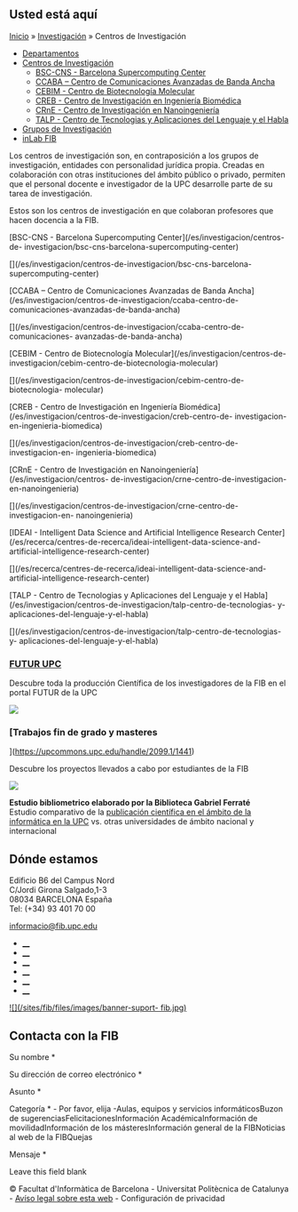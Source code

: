 ## Usted está aquí

[Inicio](/es) » [Investigación](/es/investigacion) » Centros de Investigación

  * [Departamentos](/es/investigacion/departamentos)
  * [Centros de Investigación](/es/investigacion/centros-de-investigacion)
    * [BSC-CNS - Barcelona Supercomputing Center](/es/investigacion/centros-de-investigacion/bsc-cns-barcelona-supercomputing-center)
    * [CCABA – Centro de Comunicaciones Avanzadas de Banda Ancha](/es/investigacion/centros-de-investigacion/ccaba-centro-de-comunicaciones-avanzadas-de-banda-ancha)
    * [CEBIM - Centro de Biotecnología Molecular](/es/investigacion/centros-de-investigacion/cebim-centro-de-biotecnologia-molecular)
    * [CREB - Centro de Investigación en Ingeniería Biomédica](/es/investigacion/centros-de-investigacion/creb-centro-de-investigacion-en-ingenieria-biomedica)
    * [CRnE - Centro de Investigación en Nanoingeniería](/es/investigacion/centros-de-investigacion/crne-centro-de-investigacion-en-nanoingenieria)
    * [TALP - Centro de Tecnologias y Aplicaciones del Lenguaje y el Habla](/es/investigacion/centros-de-investigacion/talp-centro-de-tecnologias-y-aplicaciones-del-lenguaje-y-el-habla)
  * [Grupos de Investigación](/es/investigacion/grupos-de-investigacion)
  * [inLab FIB](/es/investigacion/inlab-fib)

Los centros de investigación son, en contraposición a los grupos de
investigación, entidades con personalidad jurídica propia. Creadas en
colaboración con otras instituciones del ámbito público o privado, permiten
que el personal docente e investigador de la UPC desarrolle parte de su tarea
de investigación.

Estos son los centros de investigación en que colaboran profesores que hacen
docencia a la FIB.

[BSC-CNS - Barcelona Supercomputing Center](/es/investigacion/centros-de-
investigacion/bsc-cns-barcelona-supercomputing-center)

[](/es/investigacion/centros-de-investigacion/bsc-cns-barcelona-
supercomputing-center)

[CCABA – Centro de Comunicaciones Avanzadas de Banda
Ancha](/es/investigacion/centros-de-investigacion/ccaba-centro-de-
comunicaciones-avanzadas-de-banda-ancha)

[](/es/investigacion/centros-de-investigacion/ccaba-centro-de-comunicaciones-
avanzadas-de-banda-ancha)

[CEBIM - Centro de Biotecnología Molecular](/es/investigacion/centros-de-
investigacion/cebim-centro-de-biotecnologia-molecular)

[](/es/investigacion/centros-de-investigacion/cebim-centro-de-biotecnologia-
molecular)

[CREB - Centro de Investigación en Ingeniería
Biomédica](/es/investigacion/centros-de-investigacion/creb-centro-de-
investigacion-en-ingenieria-biomedica)

[](/es/investigacion/centros-de-investigacion/creb-centro-de-investigacion-en-
ingenieria-biomedica)

[CRnE - Centro de Investigación en Nanoingeniería](/es/investigacion/centros-
de-investigacion/crne-centro-de-investigacion-en-nanoingenieria)

[](/es/investigacion/centros-de-investigacion/crne-centro-de-investigacion-en-
nanoingenieria)

[IDEAI - Intelligent Data Science and Artificial Intelligence Research
Center](/es/recerca/centres-de-recerca/ideai-intelligent-data-science-and-
artificial-intelligence-research-center)

[](/es/recerca/centres-de-recerca/ideai-intelligent-data-science-and-
artificial-intelligence-research-center)

[TALP - Centro de Tecnologias y Aplicaciones del Lenguaje y el
Habla](/es/investigacion/centros-de-investigacion/talp-centro-de-tecnologias-
y-aplicaciones-del-lenguaje-y-el-habla)

[](/es/investigacion/centros-de-investigacion/talp-centro-de-tecnologias-y-
aplicaciones-del-lenguaje-y-el-habla)

###  [FUTUR UPC ](https://futur.upc.edu/FIB)

Descubre toda la producción Científica de los investigadores de la FIB en el
portal FUTUR de la UPC

[![](/sites/fib/files/images/recerca/bxh_2016_futurportal.png)](https://futur.upc.edu/FIB)

###  [Trabajos fin de grado y masteres
](https://upcommons.upc.edu/handle/2099.1/1441)

Descubre los proyectos llevados a cabo por estudiantes de la FIB

[![](/sites/fib/files/documents/estudis/upccommons.jpeg)](https://upcommons.upc.edu/handle/2099.1/1441)



**Estudio bibliometrico elaborado por la Biblioteca Gabriel Ferraté**  
Estudio comparativo de la [publicación científica en el ámbito de la
informática en la UPC](http://upcommons.upc.edu/handle/2117/22885) vs. otras
universidades de ámbito nacional y internacional

## Dónde estamos

Edificio B6 del Campus Nord  
C/Jordi Girona Salgado,1-3  
08034 BARCELONA España  
Tel: (+34) 93 401 70 00

[informacio@fib.upc.edu](mailto:informacio@fib.upc.edu)

  * [__](/es/noticies/rss.rss)
  * [__](https://www.facebook.com/fib.upc)
  * [__](https://twitter.com/fib_upc)
  * [__](https://www.flickr.com/photos/fib-upc/albums)
  * [__](https://www.youtube.com/user/mediafib)
  * [__](https://www.instagram.com/fib.upc/)

[![](/sites/fib/files/images/banner-suport-
fib.jpg)](http://suport.fib.upc.edu)

## Contacta con la FIB

Su nombre *

Su dirección de correo electrónico *

Asunto *

Categoría * \- Por favor, elija -Aulas, equipos y servicios informáticosBuzon
de sugerenciasFelicitacionesInformación AcadémicaInformación de
movilidadInformación de los másteresInformación general de la FIBNoticias al
web de la FIBQuejas

Mensaje *

Leave this field blank

© Facultat d'Informàtica de Barcelona - Universitat Politècnica de Catalunya -
[Avíso legal sobre esta web](/es/aviso-legal-sobre-esta-web) \- Configuración
de privacidad

